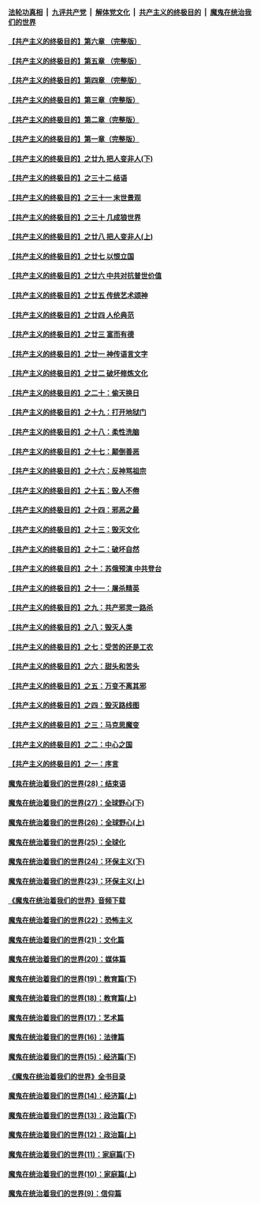 ####  [法轮功真相](../../../../basic/blob/master/README.md?t=05190831) &nbsp;|&nbsp; [九评共产党](../../../../9ping.md/blob/master/README.md?t=05190831) &nbsp;|&nbsp; [解体党文化](../../../../jtdwh.md/blob/master/README.md?t=05190831)  &nbsp;|&nbsp; [共产主义的终极目的](../../../../gczydzjmd.md/blob/master/README.md?t=05190831) &nbsp;|&nbsp; [魔鬼在统治我们的世界](../../../../mgztzwmdsj.md/blob/master/README.md?t=05190831) 

#### [【共产主义的终极目的】第六章 （完整版）](../pages/nsc422/n11428913.md?t=05190831) 

#### [【共产主义的终极目的】第五章 （完整版）](../pages/nsc422/n11428912.md?t=05190831) 

#### [【共产主义的终极目的】第四章 （完整版）](../pages/nsc422/n11428907.md?t=05190831) 

#### [【共产主义的终极目的】第三章（完整版）](../pages/nsc422/n11428848.md?t=05190831) 

#### [【共产主义的终极目的】第二章（完整版）](../pages/nsc422/n11428831.md?t=05190831) 

#### [【共产主义的终极目的】第一章（完整版）](../pages/nsc422/n11417651.md?t=05190831) 

#### [【共产主义的终极目的】之廿九 把人变非人(下)](../pages/nsc422/n11344140.md?t=05190831) 

#### [【共产主义的终极目的】之三十二 结语](../pages/nsc422/n11360535.md?t=05190831) 

#### [【共产主义的终极目的】之三十一 末世景观](../pages/nsc422/n11351129.md?t=05190831) 

#### [【共产主义的终极目的】之三十 几成狼世界](../pages/nsc422/n11348280.md?t=05190831) 

#### [【共产主义的终极目的】之廿八 把人变非人(上)](../pages/nsc422/n11340492.md?t=05190831) 

#### [【共产主义的终极目的】之廿七 以恨立国](../pages/nsc422/n11336944.md?t=05190831) 

#### [【共产主义的终极目的】之廿六 中共对抗普世价值](../pages/nsc422/n11324785.md?t=05190831) 

#### [【共产主义的终极目的】之廿五 传统艺术颂神](../pages/nsc422/n11296396.md?t=05190831) 

#### [【共产主义的终极目的】之廿四 人伦典范](../pages/nsc422/n11296397.md?t=05190831) 

#### [【共产主义的终极目的】之廿三 富而有德](../pages/nsc422/n11283598.md?t=05190831) 

#### [【共产主义的终极目的】之廿一 神传语言文字](../pages/nsc422/n11263265.md?t=05190831) 

#### [【共产主义的终极目的】之廿二 破坏修炼文化](../pages/nsc422/n11245728.md?t=05190831) 

#### [【共产主义的终极目的】之二十：偷天换日](../pages/nsc422/n11238846.md?t=05190831) 

#### [【共产主义的终极目的】之十九：打开地狱门](../pages/nsc422/n11206376.md?t=05190831) 

#### [【共产主义的终极目的】之十八：柔性洗脑](../pages/nsc422/n11199994.md?t=05190831) 

#### [【共产主义的终极目的】之十七：颠倒善恶](../pages/nsc422/n11179782.md?t=05190831) 

#### [【共产主义的终极目的】之十六：反神骂祖宗](../pages/nsc422/n11166798.md?t=05190831) 

#### [【共产主义的终极目的】之十五：毁人不倦](../pages/nsc422/n11166792.md?t=05190831) 

#### [【共产主义的终极目的】之十四：邪恶之最](../pages/nsc422/n11150249.md?t=05190831) 

#### [【共产主义的终极目的】之十三：毁灭文化](../pages/nsc422/n11135227.md?t=05190831) 

#### [【共产主义的终极目的】之十二：破坏自然](../pages/nsc422/n11135214.md?t=05190831) 

#### [【共产主义的终极目的】之十：苏俄预演 中共登台](../pages/nsc422/n11118424.md?t=05190831) 

#### [【共产主义的终极目的】之十一：屠杀精英](../pages/nsc422/n11118442.md?t=05190831) 

#### [【共产主义的终极目的】之九：共产邪灵一路杀](../pages/nsc422/n11114139.md?t=05190831) 

#### [【共产主义的终极目的】之八：毁灭人类](../pages/nsc422/n11108503.md?t=05190831) 

#### [【共产主义的终极目的】之七：受苦的还是工农](../pages/nsc422/n11101809.md?t=05190831) 

#### [【共产主义的终极目的】之六：甜头和苦头](../pages/nsc422/n11096971.md?t=05190831) 

#### [【共产主义的终极目的】之五：万变不离其邪](../pages/nsc422/n11091285.md?t=05190831) 

#### [【共产主义的终极目的】之四：毁灭路线图](../pages/nsc422/n11086284.md?t=05190831) 

#### [【共产主义的终极目的】之三：马克思魔变](../pages/nsc422/n11061941.md?t=05190831) 

#### [【共产主义的终极目的】之二：中心之国](../pages/nsc422/n11047728.md?t=05190831) 

#### [【共产主义的终极目的】之一：序言](../pages/nsc422/n11086077.md?t=05190831) 

#### [魔鬼在统治着我们的世界(28)：结束语](../pages/nsc422/n10936246.md?t=05190831) 

#### [魔鬼在统治着我们的世界(27)：全球野心(下)](../pages/nsc422/n10928319.md?t=05190831) 

#### [魔鬼在统治着我们的世界(26)：全球野心(上)](../pages/nsc422/n10900318.md?t=05190831) 

#### [魔鬼在统治着我们的世界(25)：全球化](../pages/nsc422/n10788205.md?t=05190831) 

#### [魔鬼在统治着我们的世界(24)：环保主义(下)](../pages/nsc422/n10695307.md?t=05190831) 

#### [魔鬼在统治着我们的世界(23)：环保主义(上)](../pages/nsc422/n10688613.md?t=05190831) 

#### [《魔鬼在统治着我们的世界》音频下载](../pages/nsc422/n10635553.md?t=05190831) 

#### [魔鬼在统治着我们的世界(22)：恐怖主义](../pages/nsc422/n10614727.md?t=05190831) 

#### [魔鬼在统治着我们的世界(21)：文化篇](../pages/nsc422/n10597706.md?t=05190831) 

#### [魔鬼在统治着我们的世界(20)：媒体篇](../pages/nsc422/n10586579.md?t=05190831) 

#### [魔鬼在统治着我们的世界(19)：教育篇(下)](../pages/nsc422/n10564808.md?t=05190831) 

#### [魔鬼在统治着我们的世界(18)：教育篇(上)](../pages/nsc422/n10526970.md?t=05190831) 

#### [魔鬼在统治着我们的世界(17)：艺术篇](../pages/nsc422/n10499093.md?t=05190831) 

#### [魔鬼在统治着我们的世界(16)：法律篇](../pages/nsc422/n10485969.md?t=05190831) 

#### [魔鬼在统治着我们的世界(15)：经济篇(下)](../pages/nsc422/n10469975.md?t=05190831) 

#### [《魔鬼在统治着我们的世界》全书目录](../pages/nsc422/n10464261.md?t=05190831) 

#### [魔鬼在统治着我们的世界(14)：经济篇(上)](../pages/nsc422/n10457370.md?t=05190831) 

#### [魔鬼在统治着我们的世界(13)：政治篇(下)](../pages/nsc422/n10448270.md?t=05190831) 

#### [魔鬼在统治着我们的世界(12)：政治篇(上)](../pages/nsc422/n10444576.md?t=05190831) 

#### [魔鬼在统治着我们的世界(11)：家庭篇(下)](../pages/nsc422/n10440961.md?t=05190831) 

#### [魔鬼在统治着我们的世界(10)：家庭篇(上)](../pages/nsc422/n10435448.md?t=05190831) 

#### [魔鬼在统治着我们的世界(9)：信仰篇](../pages/nsc422/n10432159.md?t=05190831) 

